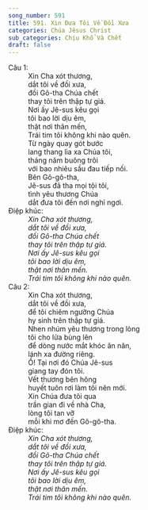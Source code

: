 ```yaml
---
song_number: 591
title: 591. Xin Đưa Tôi Về Đồi Xưa
categories: Chúa Jêsus Christ
sub_categories: Chịu Khổ Và Chết
draft: false
---
```

<dl><dt>Câu 1:</dt><dd data-verse="1">Xin Cha xót thương, <br/>dắt tôi về đồi xưa, <br/>đồi Gô-tha Chúa chết <br/>thay tôi trên thập tự giá. <br/>Nơi ấy Jê-sus kêu gọi <br/>tôi bao lời dịu êm, <br/>thật nơi thân mến, <br/>Trái tim tôi không khi nào quên. <br/>Từ ngày quay gót bước <br/>lang thang lìa xa Chúa tôi, <br/>tháng năm buông trôi <br/>với bao nhiêu sầu đau tiếp nối. <br/>Bên Gô-gô-tha, <br/>Jê-sus đã tha mọi tội tôi, <br/>tình yêu thương Chúa <br/>dắt đưa tôi đến nơi nghỉ ngơi. </dd><dt>Điệp khúc:</dt><dd data-chorus="1"><em>Xin Cha xót thương, <br/>dắt tôi về đồi xưa, <br/>đồi Gô-tha Chúa chết <br/>thay tôi trên thập tự giá. <br/>Nơi ấy Jê-sus kêu gọi <br/>tôi bao lời dịu êm, <br/>thật nơi thân mến. <br/>Trái tim tôi không khi nào quên. </em></dd><dt>Câu 2:</dt><dd data-verse="2">Xin Cha xót thương, <br/>dắt tôi về đồi xưa, <br/>để tôi chiêm ngưỡng Chúa <br/>hy sinh trên thập tự giá. <br/>Nhen nhúm yêu thương trong lòng <br/>tôi cho lửa bùng lên <br/>để dòng nước mắt khóc ăn năn, <br/>lánh xa đường riêng. <br/>Ồ! Tại nơi đó Chúa Jê-sus <br/>giang tay đón tôi. <br/>Vết thương bên hông <br/>huyết tuôn rơi làm tôi nên mới. <br/>Xin Chúa đưa tôi qua <br/>trần gian đi về nhà Cha, <br/>lòng tôi tan vỡ <br/>mỗi khi mơ đến Gô-gô-tha. </dd><dt>Điệp khúc:</dt><dd data-chorus="1"><em>Xin Cha xót thương, <br/>dắt tôi về đồi xưa, <br/>đồi Gô-tha Chúa chết <br/>thay tôi trên thập tự giá. <br/>Nơi ấy Jê-sus kêu gọi <br/>tôi bao lời dịu êm, <br/>thật nơi thân mến. <br/>Trái tim tôi không khi nào quên. </em></dd></dl>